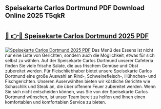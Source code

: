 ## Speisekarte Carlos Dortmund PDF Download Online 2025 T5qkR

# <h2><a href="http://gcd5jz.nevu.top/?p=Speisekarte+Carlos+Dortmund">🔗 👉🔴 Speisekarte Carlos Dortmund 2025 PDF</a></h2>

[![Speisekarte Carlos Dortmund 2025 PDF](https://i.imgur.com/dBaPXMq.png)](http://gcd5jz.nevu.top/?p=Speisekarte+Carlos+Dortmund)
Das Menü des Essens ist nicht nur eine Liste von Gerichten, sondern auch die Möglichkeit, etwas für sich selbst zu wählen. Auf der Speisekarte Carlos Dortmund unserer Cafeteria finden Sie viele frische Salate, die aus frischem Gemüse und Obst zubereitet werden. Für Fleischliebhaber bietet unsere Speisekarte Carlos Dortmund eine große Auswahl an Rind-, Schweinefleisch-, Hühnchen- und Fischgerichten. Unseren Auserwählten bieten wir köstliche Gerichte wie Schaschlik und Steak an, die über offenem Feuer zubereitet werden. Wenn Sie sich nicht entscheiden können, was Sie von der Speisekarte Carlos Dortmund wünschen, ist unser Team bereit zu helfen und Ihnen einen komfortablen und komfortablen Service zu bieten.
